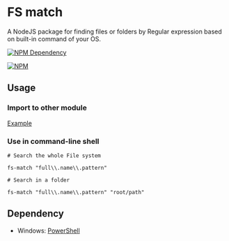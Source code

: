 # FS match

A NodeJS package for finding files or folders by Regular expression based on built-in command of your OS.

[![NPM Dependency](https://david-dm.org/TechQuery/fs-match.svg)](https://david-dm.org/TechQuery/fs-match)

[![NPM](https://nodei.co/npm/fs-match.png?downloads=true&downloadRank=true&stars=true)](https://nodei.co/npm/fs-match/)



## Usage


### Import to other module

[Example](command.js)


### Use in command-line shell

```Shell
# Search the whole File system

fs-match "full\\.name\\.pattern"

# Search in a folder

fs-match "full\\.name\\.pattern" "root/path"
```


## Dependency

 - Windows: [PowerShell](https://microsoft.com/powershell)
